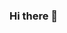 ### Hi there 👋

<!-- [![Top Langs](https://github-readme-stats.vercel.app/api/top-langs/?username=ziho9593&layout=compact)](https://github.com/anuraghazra/github-readme-stats) -->

<!--
**ziho9593/ziho9593** is a ✨ _special_ ✨ repository because its `README.md` (this file) appears on your GitHub profile.

Here are some ideas to get you started:

- 🔭 I’m currently working on ...
- 🌱 I’m currently learning ...
- 👯 I’m looking to collaborate on ...
- 🤔 I’m looking for help with ...
- 💬 Ask me about ...
- 📫 How to reach me: ...
- 😄 Pronouns: ...
- ⚡ Fun fact: ...
-->

